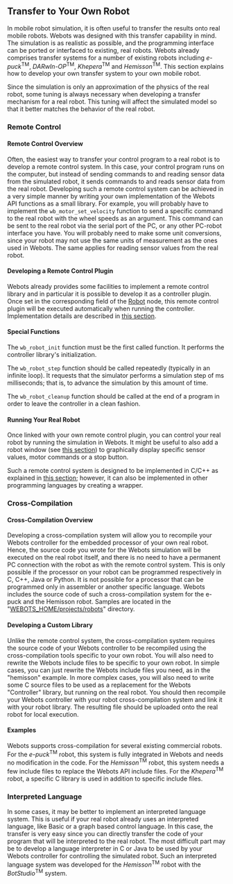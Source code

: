 ## Transfer to Your Own Robot

In mobile robot simulation, it is often useful to transfer the results onto real mobile robots.
Webots was designed with this transfer capability in mind.
The simulation is as realistic as possible, and the programming interface can be ported or interfaced to existing, real robots.
Webots already comprises transfer systems for a number of existing robots including *e-puck*<sup>TM</sup>, *DARwIn-OP*<sup>TM</sup>, *Khepera*<sup>TM</sup> and *Hemisson*<sup>TM</sup>.
This section explains how to develop your own transfer system to your own mobile robot.

Since the simulation is only an approximation of the physics of the real robot, some tuning is always necessary when developing a transfer mechanism for a real robot.
This tuning will affect the simulated model so that it better matches the behavior of the real robot.

### Remote Control

#### Remote Control Overview

Often, the easiest way to transfer your control program to a real robot is to develop a remote control system.
In this case, your control program runs on the computer, but instead of sending commands to and reading sensor data from the simulated robot, it sends commands to and reads sensor data from the real robot.
Developing such a remote control system can be achieved in a very simple manner by writing your own implementation of the Webots API functions as a small library.
For example, you will probably have to implement the `wb_motor_set_velocity` function to send a specific command to the real robot with the wheel speeds as an argument.
This command can be sent to the real robot via the serial port of the PC, or any other PC-robot interface you have.
You will probably need to make some unit conversions, since your robot may not use the same units of measurement as the ones used in Webots.
The same applies for reading sensor values from the real robot.

#### Developing a Remote Control Plugin

Webots already provides some facilities to implement a remote control library and in particular it is possible to develop it as a controller plugin.
Once set in the corresponding field of the [Robot](../reference/robot.md) node, this remote control plugin will be executed automatically when running the controller.
Implementation details are described in [this section](controller-plugin.md#remote-control-plugin).

#### Special Functions

The `wb_robot_init` function must be the first called function.
It performs the controller library's initialization.

The `wb_robot_step` function should be called repeatedly (typically in an infinite loop).
It requests that the simulator performs a simulation step of ms milliseconds; that is, to advance the simulation by this amount of time.

The `wb_robot_cleanup` function should be called at the end of a program in order to leave the controller in a clean fashion.

#### Running Your Real Robot

Once linked with your own remote control plugin, you can control your real robot by running the simulation in Webots.
It might be useful to also add a robot window (see [this section](controller-plugin.md#robot-window)) to graphically display specific sensor values, motor commands or a stop button.

Such a remote control system is designed to be implemented in C/C++ as explained in [this section](controller-plugin.md); however, it can also be implemented in other programming languages by creating a wrapper.

### Cross-Compilation

#### Cross-Compilation Overview

Developing a cross-compilation system will allow you to recompile your Webots controller for the embedded processor of your own real robot.
Hence, the source code you wrote for the Webots simulation will be executed on the real robot itself, and there is no need to have a permanent PC connection with the robot as with the remote control system.
This is only possible if the processor on your robot can be programmed respectively in C, C++, Java or Python.
It is not possible for a processor that can be programmed only in assembler or another specific language.
Webots includes the source code of such a cross-compilation system for the e-puck and the Hemisson robot.
Samples are located in the "[WEBOTS\_HOME/projects/robots](https://github.com/omichel/webots/tree/master/projects/robots)" directory.

#### Developing a Custom Library

Unlike the remote control system, the cross-compilation system requires the source code of your Webots controller to be recompiled using the cross-compilation tools specific to your own robot.
You will also need to rewrite the Webots include files to be specific to your own robot.
In simple cases, you can just rewrite the Webots include files you need, as in the "hemisson" example.
In more complex cases, you will also need to write some C source files to be used as a replacement for the Webots "Controller" library, but running on the real robot.
You should then recompile your Webots controller with your robot cross-compilation system and link it with your robot library.
The resulting file should be uploaded onto the real robot for local execution.

#### Examples

Webots supports cross-compilation for several existing commercial robots.
For the *e-puck*<sup>TM</sup> robot, this system is fully integrated in Webots and needs no modification in the code.
For the *Hemisson*<sup>TM</sup> robot, this system needs a few include files to replace the Webots API include files.
For the *Khepera*<sup>TM</sup> robot, a specific C library is used in addition to specific include files.

### Interpreted Language

In some cases, it may be better to implement an interpreted language system.
This is useful if your real robot already uses an interpreted language, like Basic or a graph based control language.
In this case, the transfer is very easy since you can directly transfer the code of your program that will be interpreted to the real robot.
The most difficult part may be to develop a language interpreter in C or Java to be used by your Webots controller for controlling the simulated robot.
Such an interpreted language system was developed for the *Hemisson*<sup>TM</sup> robot with the *BotStudio*<sup>TM</sup> system.
